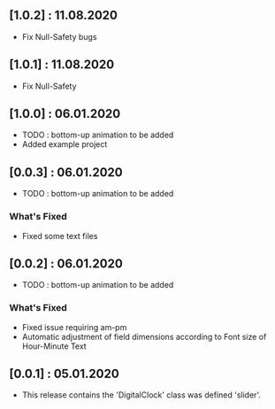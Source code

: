 ## [1.0.2] : 11.08.2020
* Fix Null-Safety bugs

## [1.0.1] : 11.08.2020
* Fix Null-Safety

## [1.0.0] : 06.01.2020
* TODO : bottom-up animation to be added
*  Added example project

## [0.0.3] : 06.01.2020
* TODO : bottom-up animation to be added
### What's Fixed
*  Fixed some text files

## [0.0.2] : 06.01.2020
* TODO : bottom-up animation to be added

### What's Fixed

*  Fixed issue requiring am-pm
*  Automatic adjustment of field dimensions according to Font size of Hour-Minute Text

## [0.0.1] : 05.01.2020
* This release contains the 'DigitalClock' class was defined 'slider'. 
